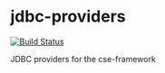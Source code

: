jdbc-providers
==============

[![Build Status](https://secure.travis-ci.org/oaqa/jdbc-providers.png)](http://travis-ci.org/oaqa/jdbc-providers)

JDBC providers for the cse-framework
